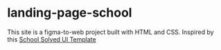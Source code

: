 # landing-page-school

This site is a figma-to-web project built with HTML and CSS. Inspired by this [School Solved UI Template](https://www.figma.com/community/file/1012883662516584723)
